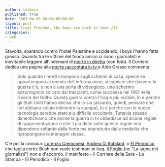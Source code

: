 ```yaml
---
author: leibniz
published: true
date: 2003-04-09 08:04:00+00:00
layout: post
title: Iraqi Freedom, the boys are back in town /18
categories:
- web
---
```

 
Stavolta, sparando contro l'hotel Palestine e uccidendo, i boys l'hanno fatta grossa. Quando tra le vittime del fuoco amico ci sono i giornalisti e inevitabile leggere all'indomani di  [   morte in diretta](http://www.ilmanifesto.it/oggi/) (con foto). Il Corriere dedica una pagina alla  [   morte raccontata in tv ](http://www.corriere.it/edicola/index.jsp?path=ESTERI&doc=CENTRO)e Aldo Grasso commenta:

>Solo quando i morti irrompono sugli schermi di casa, specie se appartengono al mondo dell'informazione, si capisce che davvero la guerra c'e, e non e una sorta di videogioco, uno schermo azzurrognolo solcato dai traccianti, come successe nel 1991 nella Guerra del Golfo. Questa guerra contro l'Iraq e piu visibile, lo e perche gli Stati Uniti hanno deciso che lo sia (assurdo, quindi, pensare che ieri abbiano voluto intimorire la stampa), lo e perche con le nuove tecnologie sarebbe stato piu difficile occultarla. Tuttavia spesso dimentichiamo che anche la guerra in tv obbedisce ad alcune regole di rappresentazione e che il piu delle volte queste regole non dipendono soltanto dalla fonte ma soprattutto dalle modalita che ripropongono le immagini stesse. 

C'e poi la cronaca:  [   Lorenzo Cremonesi](http://www.corriere.it/edicola/index.jsp?path=PRIMA_PAGINA&doc=CREMO),  [   Andrea Di Robilant](http://www.lastampa.it/edicola/sitoweb/Esteri/art2.asp), o  [   El Periodico ](http://www.elperiodico.com/default.asp?idpublicacio_PK=5&idioma=CAS&idnoticia_PK=38601&idseccio_PK=4&h=)che taglia corto: Bush non vuole testimoni in Iraq.  [   Il Foglio ](http://www.ilfoglio.it/editoriale.php?data=09/04/2003) (ne "La lagna dei giornalisti") non e d'accordo.
il manifesto - Il Corriere della Sera - La Stampa - El Periodico - Il Foglio
